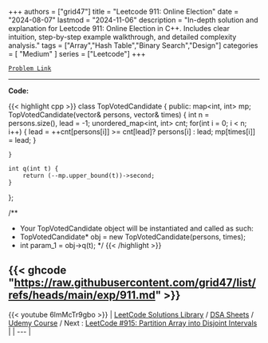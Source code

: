 
+++
authors = ["grid47"]
title = "Leetcode 911: Online Election"
date = "2024-08-07"
lastmod = "2024-11-06"
description = "In-depth solution and explanation for Leetcode 911: Online Election in C++. Includes clear intuition, step-by-step example walkthrough, and detailed complexity analysis."
tags = ["Array","Hash Table","Binary Search","Design"]
categories = [
    "Medium"
]
series = ["Leetcode"]
+++



[`Problem Link`](https://leetcode.com/problems/online-election/description/)

---
**Code:**

{{< highlight cpp >}}
class TopVotedCandidate {
public:
    map<int, int> mp;
    TopVotedCandidate(vector<int>& persons, vector<int>& times) {
        int n = persons.size(), lead = -1;
        unordered_map<int, int> cnt;
        for(int i = 0; i < n; i++) {
            lead = ++cnt[persons[i]] >= cnt[lead]? persons[i] : lead;
            mp[times[i]] = lead;
        }
            
    }
    
    int q(int t) {
        return (--mp.upper_bound(t))->second;
    }
};

/**
 * Your TopVotedCandidate object will be instantiated and called as such:
 * TopVotedCandidate* obj = new TopVotedCandidate(persons, times);
 * int param_1 = obj->q(t);
 */
{{< /highlight >}}

{{< ghcode "https://raw.githubusercontent.com/grid47/list/refs/heads/main/exp/911.md" >}}
---
{{< youtube 6lmMcTr9gbo >}}
| [LeetCode Solutions Library](https://grid47.xyz/leetcode/) / [DSA Sheets](https://grid47.xyz/sheets/) / [Udemy Course](https://grid47.xyz/courses/) / Next : [LeetCode #915: Partition Array into Disjoint Intervals](https://grid47.xyz/posts/leetcode-915-partition-array-into-disjoint-intervals-solution/) |
| --- |
